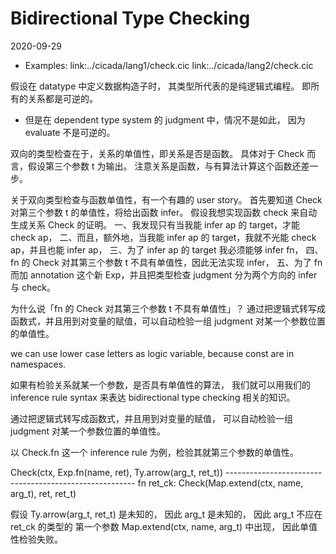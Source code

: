 # Bidirectional Type Checking

2020-09-29

- Examples:
  link:../cicada/lang1/check.cic
  link:../cicada/lang2/check.cic

假设在 datatype 中定义数据构造子时，
其类型所代表的是纯逻辑式编程。
即所有的关系都是可逆的。
- 但是在 dependent type system 的 judgment 中，情况不是如此，
  因为 evaluate 不是可逆的。

双向的类型检查在于，关系的单值性，即关系是否是函数。
具体对于 Check 而言，假设第三个参数 t 为输出。
注意关系是函数，与有算法计算这个函数还差一步。

关于双向类型检查与函数单值性，有一个有趣的 user story。
首先要知道 Check 对第三个参数 t 的单值性，将给出函数 infer。
假设我想实现函数 check 来自动生成关系 Check 的证明。
一、我发现只有当我能 infer ap 的 target，才能 check ap，
二、而且，额外地，当我能 infer ap 的 target，我就不光能 check ap，并且也能 infer ap，
三、为了 infer ap 的 target 我必须能够 infer fn，
四、fn 的 Check 对其第三个参数 t 不具有单值性，因此无法实现 infer，
五、为了 fn 而加 annotation 这个新 Exp，并且把类型检查 judgment 分为两个方向的 infer 与 check。

为什么说「fn 的 Check 对其第三个参数 t 不具有单值性」？
通过把逻辑式转写成函数式，并且用到对变量的赋值，可以自动检验一组 judgment 对某一个参数位置的单值性。

we can use lower case letters as logic
variable, because const are in namespaces.

如果有检验关系就某一个参数，是否具有单值性的算法，
我们就可以用我们的 inference rule syntax
来表达 bidirectional type checking 相关的知识。

通过把逻辑式转写成函数式，并且用到对变量的赋值，
可以自动检验一组 judgment 对某一个参数位置的单值性。

以 Check.fn 这一个 inference rule 为例，检验其就第三个参数的单值性。

Check(ctx, Exp.fn(name, ret), Ty.arrow(arg_t, ret_t))
------------------------------------------------------- fn
ret_ck: Check(Map.extend(ctx, name, arg_t), ret, ret_t)

假设 Ty.arrow(arg_t, ret_t) 是未知的，
因此 arg_t 是未知的，
因此 arg_t 不应在 ret_ck 的类型的
第一个参数 Map.extend(ctx, name, arg_t) 中出现，
因此单值性检验失败。
